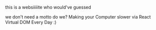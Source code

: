 
this is a websiiiiite
who would've guessed

we don't need a motto do we?
Making your Computer slower via React Virtual DOM Every Day :)

